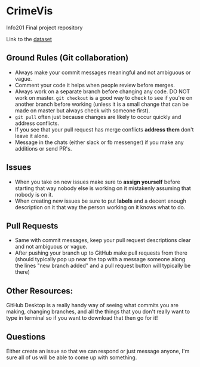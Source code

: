 # CrimeVis
Info201 Final project repository

Link to the [dataset]("https://catalog.data.gov/dataset/crime-data-76bd0")
## Ground Rules (Git collaboration)
- Always make your commit messages meaningful and not ambiguous or vague.
- Comment your code it helps when people review before merges.
- Always work on a separate branch before changing any code. DO NOT work on master. 
`git checkout` is a good way to check to see if you're on another branch before working
(unless it is a small change that can be made on master but always check with someone first).
- `git pull` often just because changes are likely to occur quickly and address conflicts.
- If you see that your pull request has merge conflicts __address them__ don't leave it alone.
- Message in the chats (either slack or fb messenger) if you make any additions or send PR's.

## Issues
- When you take on new issues make sure to __assign yourself__ before starting that way nobody else is 
working on it mistakenly assuming that nobody is on it. 
- When creating new issues be sure to put __labels__ and a decent enough description on it that way
the person working on it knows what to do.

## Pull Requests
- Same with commit messages, keep your pull request descriptions clear and not ambiguous or vague.
- After pushing your branch up to GitHub make pull requests from there (should typically pop up near
the top with a message someone along the lines "new branch added" and a pull request button will typically
be there)

## Other Resources:
GitHub Desktop is a really handy way of seeing what commits you are making, changing branches, and all the things
that you don't really want to type in terminal so if you want to download that then go for it!

## Questions
Either create an issue so that we can respond or just message anyone, I'm sure all of us will be able to come up with
something. 
